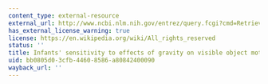 ```yaml
---
content_type: external-resource
external_url: http://www.ncbi.nlm.nih.gov/entrez/query.fcgi?cmd=Retrieve&db=PubMed&dopt=Citation&list_uids=1593225
has_external_license_warning: true
license: https://en.wikipedia.org/wiki/All_rights_reserved
status: ''
title: Infants' sensitivity to effects of gravity on visible object motion
uid: bb0805d0-3cfb-4460-8586-a80842400090
wayback_url: ''
---
```

